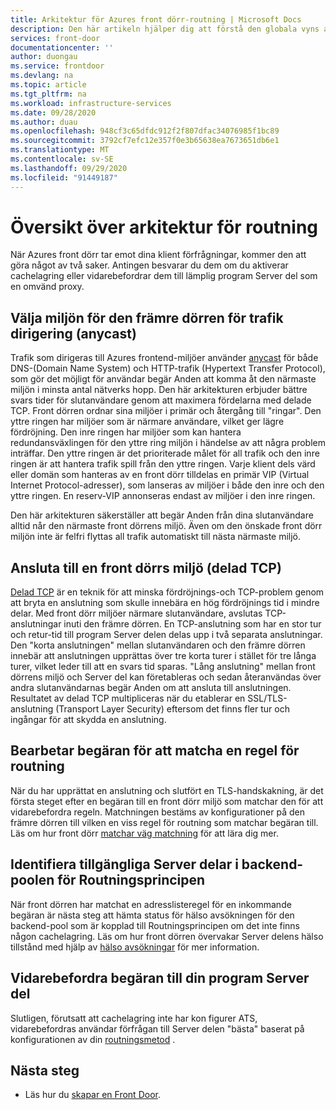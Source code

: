 ```yaml
---
title: Arkitektur för Azures front dörr-routning | Microsoft Docs
description: Den här artikeln hjälper dig att förstå den globala vyns aspekt av den främre dörrens arkitektur.
services: front-door
documentationcenter: ''
author: duongau
ms.service: frontdoor
ms.devlang: na
ms.topic: article
ms.tgt_pltfrm: na
ms.workload: infrastructure-services
ms.date: 09/28/2020
ms.author: duau
ms.openlocfilehash: 948cf3c65dfdc912f2f807dfac34076985f1bc89
ms.sourcegitcommit: 3792cf7efc12e357f0e3b65638ea7673651db6e1
ms.translationtype: MT
ms.contentlocale: sv-SE
ms.lasthandoff: 09/29/2020
ms.locfileid: "91449187"
---
```

# <a name="routing-architecture-overview"></a>Översikt över arkitektur för routning

När Azures front dörr tar emot dina klient förfrågningar, kommer den att göra något av två saker. Antingen besvarar du dem om du aktiverar cachelagring eller vidarebefordrar dem till lämplig program Server del som en omvänd proxy.

## <a name="selecting-the-front-door-environment-for-traffic-routing-anycast"></a><a name = "anycast"></a>Välja miljön för den främre dörren för trafik dirigering (anycast)

Trafik som dirigeras till Azures frontend-miljöer använder [anycast](https://en.wikipedia.org/wiki/Anycast) för både DNS-(Domain Name System) och HTTP-trafik (Hypertext Transfer Protocol), som gör det möjligt för användar begär Anden att komma åt den närmaste miljön i minsta antal nätverks hopp. Den här arkitekturen erbjuder bättre svars tider för slutanvändare genom att maximera fördelarna med delade TCP. Front dörren ordnar sina miljöer i primär och återgång till "ringar". Den yttre ringen har miljöer som är närmare användare, vilket ger lägre fördröjning.  Den inre ringen har miljöer som kan hantera redundansväxlingen för den yttre ring miljön i händelse av att några problem inträffar. Den yttre ringen är det prioriterade målet för all trafik och den inre ringen är att hantera trafik spill från den yttre ringen. Varje klient dels värd eller domän som hanteras av en front dörr tilldelas en primär VIP (Virtual Internet Protocol-adresser), som lanseras av miljöer i både den inre och den yttre ringen. En reserv-VIP annonseras endast av miljöer i den inre ringen. 

Den här arkitekturen säkerställer att begär Anden från dina slutanvändare alltid når den närmaste front dörrens miljö. Även om den önskade front dörr miljön inte är felfri flyttas all trafik automatiskt till nästa närmaste miljö.

## <a name="connecting-to-front-door-environment-split-tcp"></a><a name = "splittcp"></a>Ansluta till en front dörrs miljö (delad TCP)

[Delad TCP](https://en.wikipedia.org/wiki/Performance-enhancing_proxy) är en teknik för att minska fördröjnings-och TCP-problem genom att bryta en anslutning som skulle innebära en hög fördröjnings tid i mindre delar. Med front dörr miljöer närmare slutanvändare, avslutas TCP-anslutningar inuti den främre dörren. En TCP-anslutning som har en stor tur och retur-tid till program Server delen delas upp i två separata anslutningar. Den "korta anslutningen" mellan slutanvändaren och den främre dörren innebär att anslutningen upprättas över tre korta turer i stället för tre långa turer, vilket leder till att en svars tid sparas. "Lång anslutning" mellan front dörrens miljö och Server del kan företableras och sedan återanvändas över andra slutanvändarnas begär Anden om att ansluta till anslutningen. Resultatet av delad TCP multipliceras när du etablerar en SSL/TLS-anslutning (Transport Layer Security) eftersom det finns fler tur och ingångar för att skydda en anslutning.

## <a name="processing-request-to-match-a-routing-rule"></a>Bearbetar begäran för att matcha en regel för routning
När du har upprättat en anslutning och slutfört en TLS-handskakning, är det första steget efter en begäran till en front dörr miljö som matchar den för att vidarebefordra regeln. Matchningen bestäms av konfigurationer på den främre dörren till vilken en viss regel för routning som matchar begäran till. Läs om hur front dörr [matchar väg matchning](front-door-route-matching.md) för att lära dig mer.

## <a name="identifying-available-backends-in-the-backend-pool-for-the-routing-rule"></a>Identifiera tillgängliga Server delar i backend-poolen för Routningsprincipen
När front dörren har matchat en adresslisteregel för en inkommande begäran är nästa steg att hämta status för hälso avsökningen för den backend-pool som är kopplad till Routningsprincipen om det inte finns någon cachelagring. Läs om hur front dörren övervakar Server delens hälso tillstånd med hjälp av [hälso avsökningar](front-door-health-probes.md) för mer information.

## <a name="forwarding-the-request-to-your-application-backend"></a>Vidarebefordra begäran till din program Server del
Slutligen, förutsatt att cachelagring inte har kon figurer ATS, vidarebefordras användar förfrågan till Server delen "bästa" baserat på konfigurationen av din [routningsmetod](front-door-routing-methods.md) .

## <a name="next-steps"></a>Nästa steg

- Läs hur du [skapar en Front Door](quickstart-create-front-door.md).

